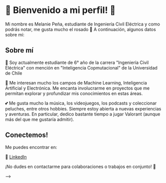 # 🌸 Bienvenido a mi perfil! 🌸

Mi nombre es Melanie Peña, estudiante de Ingeniería Civil Eléctrica y como podrás notar, me gusta mucho el rosado 💖 A continuación, algunos datos sobre mí:

## Sobre mí

🎀 Soy actualmente estudiante de 6° año de la carrera "Ingeniería Civil Eléctrica" con mención en "Inteligencia Copmutacional" de la Universidad de Chile

💌 Me interesan mucho los campos de Machine Learning, Inteligencia Artificial y Electrónica. Me encanta involucrarme en proyectos que me permitan explorar y profundizar mis conocimientos en estas áreas. 

💕 Me gusta mucho la música, los videojuegos, los podcasts y coleccionar peluches, entre otros hobbies. Siempre estoy abierta a nuevas experiencias y aventuras. En particular, dedico bastante tiempo a jugar Valorant (aunque más del que me gustaría admitir).


## Conectemos!

Me puedes encontrar en:

💼 [LinkedIn](https://linkedin.com/in/yourusername)


¡No dudes en contactarme para colaboraciones o trabajos en conjunto! 💖

-->
